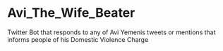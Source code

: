 # Avi_The_Wife_Beater
 Twitter Bot that responds to any of Avi Yemenis tweets or mentions that informs people of his Domestic Violence Charge
